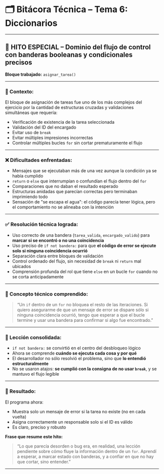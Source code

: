 # 🗂 Bitácora Técnica – Tema 6: Diccionarios


---

## 🚀 HITO ESPECIAL – Dominio del flujo de control con banderas booleanas y condicionales precisos

**Bloque trabajado:** `asignar_tarea()`

---

### 🧩 Contexto:
El bloque de asignación de tareas fue uno de los más complejos del ejercicio por la cantidad de estructuras cruzadas y validaciones simultáneas que requería:
- Verificación de existencia de la tarea seleccionada
- Validación del ID del encargado
- Evitar uso de `break`
- Evitar múltiples impresiones incorrectas
- Controlar múltiples bucles `for` sin cortar prematuramente el flujo

---

### ❌ Dificultades enfrentadas:

- Mensajes que se ejecutaban más de una vez aunque la condición ya se había cumplido
- `return` o `else` que interrumpían o confundían el flujo dentro del `for`
- Comparaciones que no daban el resultado esperado
- Estructuras anidadas que parecían correctas pero terminaban imprimiendo todo
- Sensación de "se escapa el agua": el código parecía tener lógica, pero el comportamiento no se alineaba con la intención

---

### ✅ Resolución técnica lograda:

- Uso correcto de una bandera (`tarea_valida`, `encargado_valido`) para **marcar si se encontró o no una coincidencia**
- Uso preciso de `if not bandera:` para que **el código de error se ejecute solo si ninguna coincidencia ocurrió**
- Separación clara entre bloques de validación
- Control ordenado del flujo, sin necesidad de `break` ni `return` mal ubicados
- Comprensión profunda del rol que tiene `else` en un bucle `for` cuando no se corta anticipadamente

---

### 📘 Concepto técnico comprendido:

> “Un `if` dentro de un `for` no bloquea el resto de las iteraciones. Si quiero asegurarme de que un mensaje de error se dispare sólo si ninguna coincidencia ocurrió, tengo que esperar a que el bucle termine y usar una bandera para confirmar si algo fue encontrado.”

---

### 🧠 Lección consolidada:

- `if not bandera:` se convirtió en el centro del desbloqueo lógico
- Ahora se comprende **cuándo se ejecuta cada cosa y por qué**
- El desarrollador no sólo resolvió el problema, sino que **lo entendió estructuralmente**
- No se usaron atajos: **se cumplió con la consigna de no usar `break`**, y se mantuvo el flujo legible

---

### 🧭 Resultado:

El programa ahora:
- Muestra solo un mensaje de error si la tarea no existe (no en cada vuelta)
- Asigna correctamente un responsable solo si el ID es válido
- Es claro, preciso y robusto

**Frase que resume este hito:**
> “Lo que parecía desorden o bug era, en realidad, una lección pendiente sobre cómo fluye la información dentro de un `for`. Aprendí a esperar, a marcar estado con banderas, y a confiar en que no hay que cortar, sino entender.”

---

